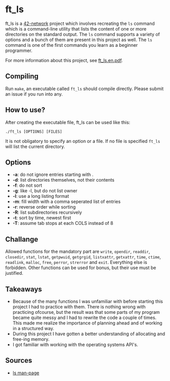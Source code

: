 # ft_ls
ft_ls is a [42-network](https://www.codam.nl/en/the-42-network) project which involves recreating the ```ls``` command which is a command-line utility that lists the content of one or more directories on the standard output. The ```ls``` command supports a variety of options and a bunch of them are present in this project as well. The ```ls``` command is one of the first commands you learn as a beginner programmer. 

For more information about this project, see [ft_ls.en.pdf](https://github.com/nanderstabel/ft_ls/blob/master/ft_ls.en.pdf).

## Compiling
Run ```make```, an executable called ```ft_ls``` should compile directly. Please submit an issue if you run into any.

## How to use?
After creating the executable file, ft_ls can be used like this:

```./ft_ls [OPTIONS] [FILES]```

It is not obligatory to specify an option or a file. If no file is specified ```ft_ls``` will list the current directory.

## Options
- **-a**: do not ignore entries starting with .
- **-d**: list directories themselves, not their contents
- **-f**: do not sort
- **-g**: like -l, but do not list owner
- **-l**: use a long listing format
- **-m**: fill width with a comma seperated list of entries
- **-r**: reverse order while sorting
- **-R**: list subdirectories recursively
- **-t**: sort by time, newest first
- **-T**: assume tab stops at each COLS instead of 8

## Challange
Allowed functions for the mandatory part are ```write```, ```opendir```, ```readdir```, ```closedir```, ```stat```, ```lstat```, ```getpwuid```, ```getgrgid```, ```listxattr```, ```getxattr```, ```time```, ```ctime```, ```readlink```, ```malloc```, ```free```, ```perror```, ```strerror``` and ```exit```. Everything else is forbidden. Other functions can be used for bonus, but their use must be justified.

## Takeaways
- Because of the many functions I was unfamiliar with before starting this project I had to practice with them. There is nothing wrong with practicing ofcourse, but the result was that some parts of my program became quite messy and I had to rewrite the code a couple of times. This made me realize the importance of planning ahead and of working in a structured way.
- During this project I have gotten a better understanding of allocating and free-ing memory.
- I got familiar with working with the operating systems API's.

## Sources
- [ls man-page](https://www.man7.org/linux/man-pages/man1/ls.1.html)
